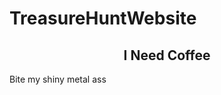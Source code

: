 # TreasureHuntWebsite
<h2 style="text-align:center;"><b>I Need Coffee</b></h2>

Bite my shiny metal ass
